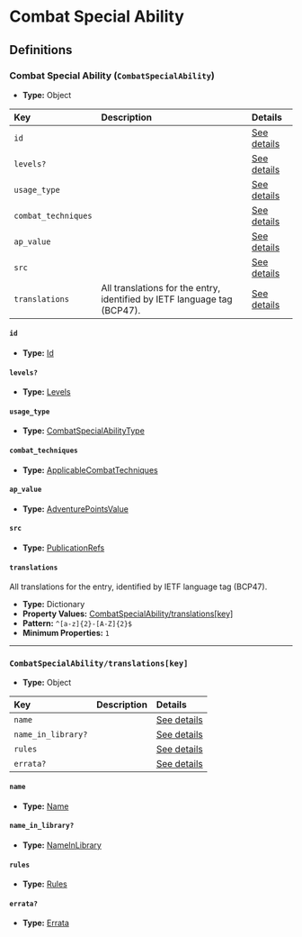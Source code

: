 # Combat Special Ability

## Definitions

### <a name="CombatSpecialAbility"></a> Combat Special Ability (`CombatSpecialAbility`)

- **Type:** Object

Key | Description | Details
:-- | :-- | :--
`id` |  | <a href="#CombatSpecialAbility/id">See details</a>
`levels?` |  | <a href="#CombatSpecialAbility/levels">See details</a>
`usage_type` |  | <a href="#CombatSpecialAbility/usage_type">See details</a>
`combat_techniques` |  | <a href="#CombatSpecialAbility/combat_techniques">See details</a>
`ap_value` |  | <a href="#CombatSpecialAbility/ap_value">See details</a>
`src` |  | <a href="#CombatSpecialAbility/src">See details</a>
`translations` | All translations for the entry, identified by IETF language tag (BCP47). | <a href="#CombatSpecialAbility/translations">See details</a>

#### <a name="CombatSpecialAbility/id"></a> `id`

- **Type:** <a href="#Id">Id</a>

#### <a name="CombatSpecialAbility/levels"></a> `levels?`

- **Type:** <a href="#Levels">Levels</a>

#### <a name="CombatSpecialAbility/usage_type"></a> `usage_type`

- **Type:** <a href="#CombatSpecialAbilityType">CombatSpecialAbilityType</a>

#### <a name="CombatSpecialAbility/combat_techniques"></a> `combat_techniques`

- **Type:** <a href="#ApplicableCombatTechniques">ApplicableCombatTechniques</a>

#### <a name="CombatSpecialAbility/ap_value"></a> `ap_value`

- **Type:** <a href="#AdventurePointsValue">AdventurePointsValue</a>

#### <a name="CombatSpecialAbility/src"></a> `src`

- **Type:** <a href="../source/_PublicationRef.md#PublicationRefs">PublicationRefs</a>

#### <a name="CombatSpecialAbility/translations"></a> `translations`

All translations for the entry, identified by IETF language tag (BCP47).

- **Type:** Dictionary
- **Property Values:** <a href="#CombatSpecialAbility/translations[key]">CombatSpecialAbility/translations[key]</a>
- **Pattern:** `^[a-z]{2}-[A-Z]{2}$`
- **Minimum Properties:** `1`

---

### <a name="CombatSpecialAbility/translations[key]"></a> `CombatSpecialAbility/translations[key]`

- **Type:** Object

Key | Description | Details
:-- | :-- | :--
`name` |  | <a href="#CombatSpecialAbility/translations[key]/name">See details</a>
`name_in_library?` |  | <a href="#CombatSpecialAbility/translations[key]/name_in_library">See details</a>
`rules` |  | <a href="#CombatSpecialAbility/translations[key]/rules">See details</a>
`errata?` |  | <a href="#CombatSpecialAbility/translations[key]/errata">See details</a>

#### <a name="CombatSpecialAbility/translations[key]/name"></a> `name`

- **Type:** <a href="#Name">Name</a>

#### <a name="CombatSpecialAbility/translations[key]/name_in_library"></a> `name_in_library?`

- **Type:** <a href="#NameInLibrary">NameInLibrary</a>

#### <a name="CombatSpecialAbility/translations[key]/rules"></a> `rules`

- **Type:** <a href="#Rules">Rules</a>

#### <a name="CombatSpecialAbility/translations[key]/errata"></a> `errata?`

- **Type:** <a href="../source/_Erratum.md#Errata">Errata</a>
